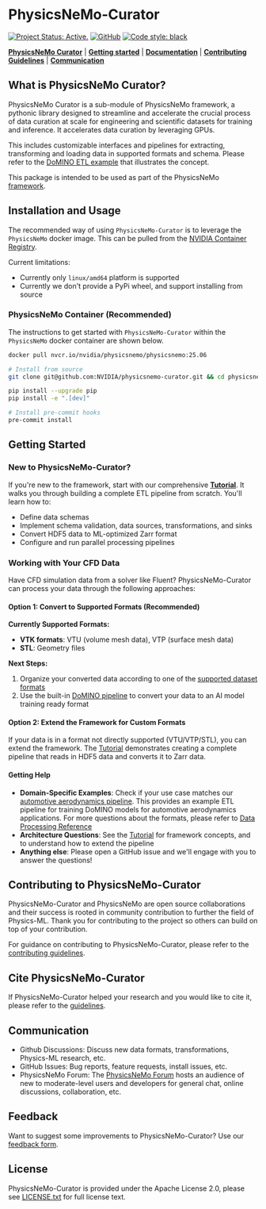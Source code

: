 # PhysicsNeMo-Curator
<!-- markdownlint-disable -->

[![Project Status: Active.](https://www.repostatus.org/badges/latest/active.svg)](https://www.repostatus.org/#active)
[![GitHub](https://img.shields.io/github/license/NVIDIA/physicsnemo)](https://github.com/NVIDIA/physicsnemo/blob/master/LICENSE.txt)
[![Code style: black](https://img.shields.io/badge/code%20style-black-000000.svg)](https://github.com/psf/black)
<!-- markdownlint-enable -->
[**PhysicsNeMo Curator**](#what-is-physicsnemo-curator)
| [**Getting started**](#getting-started)
| [**Documentation**](https://docs.nvidia.com/deeplearning/physicsnemo/physicsnemo-core/index.html)
| [**Contributing Guidelines**](#contributing-to-physicsnemo-curator)
| [**Communication**](#communication)

## What is PhysicsNeMo Curator?

PhysicsNeMo Curator is a sub-module of PhysicsNeMo framework, a pythonic library
designed to streamline and accelerate the crucial process of data curation at
scale for engineering and scientific datasets for training and inference.
It accelerates data curation by leveraging GPUs.

This includes customizable interfaces and pipelines for extracting, transforming
and loading data in supported formats and schema.
Please refer to the [DoMINO ETL example](examples/external_aerodynamics/domino/README.md)
that illustrates the concept.

This package is intended to be used as part of the PhysicsNeMo [framework](https://github.com/NVIDIA/physicsnemo/blob/main/README.md).

## Installation and Usage

The recommended way of using `PhysicsNeMo-Curator` is to leverage the `PhysicsNeMo` docker image.
This can be pulled from the
[NVIDIA Container Registry](https://catalog.ngc.nvidia.com/orgs/nvidia/teams/physicsnemo/containers/physicsnemo).

Current limitations:

- Currently only `linux/amd64` platform is supported
- Currently we don't provide a PyPi wheel, and support installing from source

### PhysicsNeMo Container (Recommended)

The instructions to get started with `PhysicsNeMo-Curator` within the `PhysicsNeMo` docker container are shown below.

```bash
docker pull nvcr.io/nvidia/physicsnemo/physicsnemo:25.06

# Install from source
git clone git@github.com:NVIDIA/physicsnemo-curator.git && cd physicsnemo-curator

pip install --upgrade pip
pip install -e ".[dev]"

# Install pre-commit hooks
pre-commit install
```

## Getting Started

### New to PhysicsNeMo-Curator?

If you're new to the framework, start with our comprehensive [**Tutorial**](./TUTORIAL.md).
It walks you through building a complete ETL pipeline from scratch. You'll learn how to:

- Define data schemas
- Implement schema validation, data sources, transformations, and sinks
- Convert HDF5 data to ML-optimized Zarr format
- Configure and run parallel processing pipelines

### Working with Your CFD Data

Have CFD simulation data from a solver like Fluent?
PhysicsNeMo-Curator can process your data through the following approaches:

#### Option 1: Convert to Supported Formats (Recommended)

**Currently Supported Formats:**

- **VTK formats**: VTU (volume mesh data), VTP (surface mesh data)
- **STL**: Geometry files

**Next Steps:**

1. Organize your converted data according to one of the [supported dataset formats](examples/external_aerodynamics/domino/DoMINO_Data_Processing_Reference.md#input-data-structure)
2. Use the built-in [DoMINO pipeline](examples/external_aerodynamics/domino/README.md)
to convert your data to an AI model training ready format

#### Option 2: Extend the Framework for Custom Formats

If your data is in a format not directly supported (VTU/VTP/STL), you can extend the framework.
The [Tutorial](./TUTORIAL.md) demonstrates creating a complete pipeline that reads in HDF5 data and converts it to Zarr data.

#### Getting Help

- **Domain-Specific Examples**: Check if your use case matches our [automotive aerodynamics pipeline](./physicsnemo_curator/examples/external_aerodynamics/domino/README.md).
This provides an example ETL pipeline for training DoMINO models for automotive aerodynamics applications.
For more questions about the formats, please refer to [Data Processing Reference](./physicsnemo_curator/examples/external_aerodynamics/domino/DoMINO_Data_Processing_Reference.md)
- **Architecture Questions**: See the [Tutorial](./TUTORIAL.md) for framework concepts, and to understand how to extend the pipeline
- **Anything else**: Please open a GitHub issue and we'll engage with you to answer the questions!

## Contributing to PhysicsNeMo-Curator

PhysicsNeMo-Curator and PhysicsNeMo are open source collaborations and their
success is rooted in community contribution to further the field of Physics-ML.
Thank you for contributing to the project so others can build on top of your
contribution.

For guidance on contributing to PhysicsNeMo-Curator, please refer to the
[contributing guidelines](CONTRIBUTING.md).

## Cite PhysicsNeMo-Curator

If PhysicsNeMo-Curator helped your research and you would like to cite it,
please refer to the [guidelines](https://github.com/NVIDIA/physicsnemo/blob/main/CITATION.cff).

## Communication

- Github Discussions: Discuss new data formats, transformations, Physics-ML
research, etc.
- GitHub Issues: Bug reports, feature requests, install issues, etc.
- PhysicsNeMo Forum: The [PhysicsNeMo Forum](https://forums.developer.nvidia.com/t/welcome-to-the-physicsnemo-ml-model-framework-forum/178556)
hosts an audience of new to moderate-level users and developers for
general chat, online discussions, collaboration, etc.

## Feedback

Want to suggest some improvements to PhysicsNeMo-Curator? Use our
[feedback form](https://docs.google.com/forms/d/e/1FAIpQLSfX4zZ0Lp7MMxzi3xqvzX4IQDdWbkNh5H_a_clzIhclE2oSBQ/viewform?usp=sf_link).

## License

PhysicsNeMo-Curator is provided under the Apache License 2.0, please see
[LICENSE.txt](./LICENSE.txt) for full license text.
